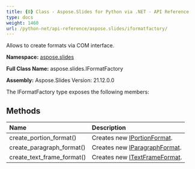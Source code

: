 ```yaml
---
title: {0} Class - Aspose.Slides for Python via .NET - API Reference
type: docs
weight: 1460
url: /python-net/api-reference/aspose.slides/iformatfactory/
---
```


Allows to create formats via COM interface.

**Namespace:** [aspose.slides](/python-net/api-reference/aspose.slides/)

**Full Class Name:** aspose.slides.IFormatFactory

**Assembly:**  Aspose.Slides Version: 21.12.0.0

The IFormatFactory type exposes the following members:
## **Methods**
|**Name**|**Description**|
| :- | :- |
|create_portion_format()|Creates new [IPortionFormat](/python-net/api-reference/aspose.slides/iportionformat/).|
|create_paragraph_format()|Creates new [IParagraphFormat](/python-net/api-reference/aspose.slides/iparagraphformat/).|
|create_text_frame_format()|Creates new [ITextFrameFormat](/python-net/api-reference/aspose.slides/itextframeformat/).|
